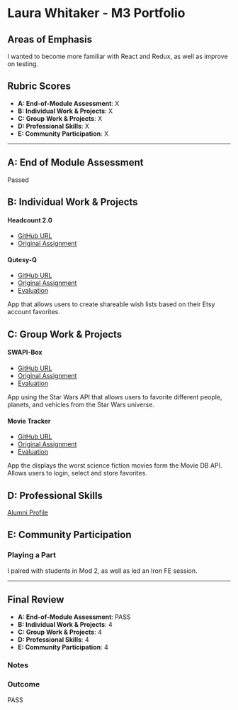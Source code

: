 # Laura Whitaker - M3 Portfolio

## Areas of Emphasis

I wanted to become more familiar with React and Redux, as well as improve on testing. 

## Rubric Scores

* **A: End-of-Module Assessment**: X
* **B: Individual Work & Projects**: X
* **C: Group Work & Projects**: X
* **D: Professional Skills**: X
* **E: Community Participation**: X

-----------------------

## A: End of Module Assessment

Passed

## B: Individual Work & Projects

#### Headcount 2.0

* [GitHub URL](https://github.com/laurakwhit/headcount2.0)
* [Original Assignment](https://github.com/turingschool-examples/headcount2.0)

#### Qutesy-Q

* [GitHub URL](https://github.com/laurakwhit/qutesy-q)
* [Original Assignment](http://frontend.turing.io/projects/self-directed-project.html)
* [Evaluation](https://github.com/turingschool/front-end-submissions-public/blob/master/1804/mod-3/personal-projects/laura-whitaker/scores.md)

App that allows users to create shareable wish lists based on their Etsy account favorites.

## C: Group Work & Projects

#### SWAPI-Box

* [GitHub URL](https://github.com/laurakwhit/swapi-box)
* [Original Assignment](http://frontend.turing.io/projects/swapi-box.html)
* [Evaluation](https://github.com/turingschool/front-end-submissions-public/tree/master/1804/mod-3/swapi-box/laura-brandon)

App using the Star Wars API that allows users to favorite different people, planets, and vehicles from the Star Wars universe.

#### Movie Tracker

* [GitHub URL](https://github.com/laurakwhit/movie-tracker)
* [Original Assignment](https://github.com/turingschool-examples/movie-tracker)
* [Evaluation](https://github.com/turingschool/front-end-submissions-public/blob/master/1804/mod-3/movie-tracker/dennis-ben-laura/scores.md)

App the displays the worst science fiction movies form the Movie DB API. Allows users to login, select and store favorites.

## D: Professional Skills

[Alumni Profile](https://alumni.turing.io/alumni/laura-whitaker)

## E: Community Participation

### Playing a Part

I paired with students in Mod 2, as well as led an Iron FE session. 

------------------

## Final Review

* **A: End-of-Module Assessment**: PASS
* **B: Individual Work & Projects**: 4
* **C: Group Work & Projects**: 4
* **D: Professional Skills**: 4
* **E: Community Participation**: 4

### Notes

### Outcome

PASS

